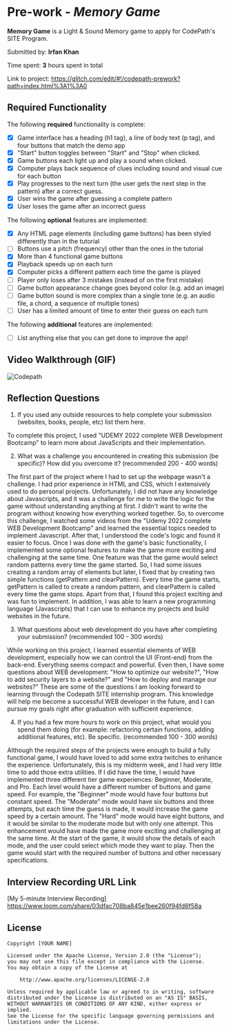 # Pre-work - *Memory Game*

**Memory Game** is a Light & Sound Memory game to apply for CodePath's SITE Program. 

Submitted by: **Irfan Khan**

Time spent: **3** hours spent in total

Link to project: https://glitch.com/edit/#!/codepath-prework?path=index.html%3A1%3A0

## Required Functionality

The following **required** functionality is complete:

* [x] Game interface has a heading (h1 tag), a line of body text (p tag), and four buttons that match the demo app
* [x] "Start" button toggles between "Start" and "Stop" when clicked. 
* [x] Game buttons each light up and play a sound when clicked. 
* [x] Computer plays back sequence of clues including sound and visual cue for each button
* [x] Play progresses to the next turn (the user gets the next step in the pattern) after a correct guess. 
* [x] User wins the game after guessing a complete pattern
* [x] User loses the game after an incorrect guess

The following **optional** features are implemented:

* [x] Any HTML page elements (including game buttons) has been styled differently than in the tutorial
* [ ] Buttons use a pitch (frequency) other than the ones in the tutorial
* [x] More than 4 functional game buttons
* [x] Playback speeds up on each turn
* [x] Computer picks a different pattern each time the game is played
* [ ] Player only loses after 3 mistakes (instead of on the first mistake)
* [ ] Game button appearance change goes beyond color (e.g. add an image)
* [ ] Game button sound is more complex than a single tone (e.g. an audio file, a chord, a sequence of multiple tones)
* [ ] User has a limited amount of time to enter their guess on each turn

The following **additional** features are implemented:

- [ ] List anything else that you can get done to improve the app!

## Video Walkthrough (GIF)

![Codepath](https://user-images.githubusercontent.com/69400089/156081566-07726c2b-c7da-4682-a75f-bd21f4fa21ae.gif)

## Reflection Questions
1. If you used any outside resources to help complete your submission (websites, books, people, etc) list them here. 

 To complete this project, I used "UDEMY 2022 complete WEB Development Bootcamp" to learn more about JavaScripts and their implementation.

2. What was a challenge you encountered in creating this submission (be specific)? How did you overcome it? (recommended 200 - 400 words)
 
The first part of the project where I had to set up the webpage wasn't a challenge. I had prior experience in HTML and CSS, which I extensively used to do personal  projects. Unfortunately, I did not have any knowledge about Javascripts, and it was a challenge for me to write the logic for the game without understanding   anything at first. I didn't want to write the program without knowing how everything worked together. So, to overcome this challenge, I watched some videos from the "Udemy 2022 complete WEB Development Bootcamp" and learned the essential topics needed to implement Javascript. After that, I understood the code's logic and found it easier to focus. Once I was done with the game's basic functionality, I implemented some optional features to make the game more exciting and challenging at the same time. One feature was that the game would select random patterns every time the game started. So, I had some issues creating a random array of elements but later, I fixed that by creating two simple functions (getPattern and clearPattern). Every time the game starts, getPattern is called to create a random pattern, and clearPattern is called every time the game stops.
Apart from that, I found this project exciting and was fun to implement. In addition, I was able to learn a new programming language (Javascripts) that I can use to enhance my projects and build websites in the future.

3. What questions about web development do you have after completing your submission? (recommended 100 - 300 words) 

While working on this project, I learned essential elements of WEB development, especially how we can control the UI (Front-end) from the back-end. Everything seems compact and powerful. Even then, I have some questions about WEB development: "How to optimize our website?", "How to add security layers to a website?" and "How to deploy and manage our websites?" These are some of the questions I am looking forward to learning through the Codepath SITE internship program. This knowledge will help me become a successful WEB developer in the future, and I can pursue my goals right after graduation with sufficient experience.

4. If you had a few more hours to work on this project, what would you spend them doing (for example: refactoring certain functions, adding additional features, etc). Be specific. (recommended 100 - 300 words)
 
Although the required steps of the projects were enough to build a fully functional game, I would have loved to add some extra twitches to enhance the experience. Unfortunately, this is my midterm week, and I had very little time to add those extra utilities. 
If I did have the time, I would have implemented three different tier game experiences: Beginner, Moderate, and Pro. Each level would have a different number of buttons and game speed. For example, the "Beginner" mode would have four buttons but constant speed. The "Moderate" mode would have six buttons and three attempts, but each time the guess is made, it would increase the game speed by a certain amount. The "Hard" mode would have eight buttons, and it would be similar to the moderate mode but with only one attempt. This enhancement would have made the game more exciting and challenging at the same time.
At the start of the game, it would show the details of each mode, and the user could select which mode they want to play. Then the game would start with the required number of buttons and other necessary specifications.


## Interview Recording URL Link

[My 5-minute Interview Recording] 
https://www.loom.com/share/03dfac708ba845e1bee260f94fd6f58a


## License

    Copyright [YOUR NAME]

    Licensed under the Apache License, Version 2.0 (the "License");
    you may not use this file except in compliance with the License.
    You may obtain a copy of the License at

        http://www.apache.org/licenses/LICENSE-2.0

    Unless required by applicable law or agreed to in writing, software
    distributed under the License is distributed on an "AS IS" BASIS,
    WITHOUT WARRANTIES OR CONDITIONS OF ANY KIND, either express or implied.
    See the License for the specific language governing permissions and
    limitations under the License.
